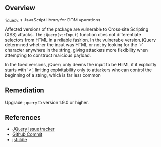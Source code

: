 ## Overview
[`jquery`](https://www.npmjs.com/package/jquery) is JavaScript library for DOM operations.

Affected versions of the package are vulnerable to Cross-site Scripting (XSS) attacks. The `jQuery(strInput)` function does not differentiate selectors from HTML in a reliable fashion. In the vulnerable version, jQuery determined whether the input was HTML or not by looking for the '<' character anywhere in the string, giving attackers more flexibility when attempting to construct malicious payload. 

In the fixed versions, jQuery only deems the input to be HTML if it explicitly starts with '<', limiting exploitability only to attackers who can control the beginning of a string, which is far less common.

## Remediation
Upgrade `jquery` to version 1.9.0 or higher.

## References
- [JQuery Issue tracker](https://bugs.jquery.com/ticket/11290)
- [Github Commit](https://github.com/jquery/jquery/commit/05531fc4080ae24070930d15ae0cea7ae056457d)
- [jsfiddle](http://jsfiddle.net/C8dgG/)
